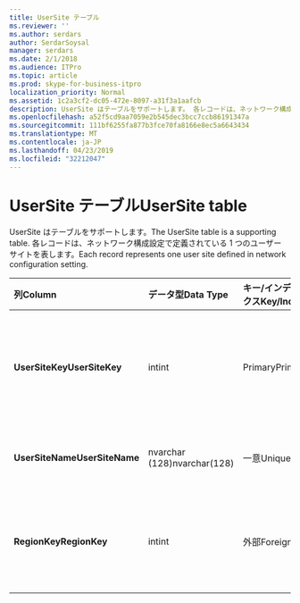 ```yaml
---
title: UserSite テーブル
ms.reviewer: ''
ms.author: serdars
author: SerdarSoysal
manager: serdars
ms.date: 2/1/2018
ms.audience: ITPro
ms.topic: article
ms.prod: skype-for-business-itpro
localization_priority: Normal
ms.assetid: 1c2a3cf2-dc05-472e-8097-a31f3a1aafcb
description: UserSite はテーブルをサポートします。 各レコードは、ネットワーク構成設定で定義されている 1 つのユーザー サイトを表します。
ms.openlocfilehash: a52f5cd9aa7059e2b545dec3bcc7ccb86191347a
ms.sourcegitcommit: 111bf6255fa877b3fce70fa8166e8ec5a6643434
ms.translationtype: MT
ms.contentlocale: ja-JP
ms.lasthandoff: 04/23/2019
ms.locfileid: "32212047"
---
```

# <a name="usersite-table"></a><span data-ttu-id="06a27-104">UserSite テーブル</span><span class="sxs-lookup"><span data-stu-id="06a27-104">UserSite table</span></span>
 
<span data-ttu-id="06a27-105">UserSite はテーブルをサポートします。</span><span class="sxs-lookup"><span data-stu-id="06a27-105">The UserSite table is a supporting table.</span></span> <span data-ttu-id="06a27-106">各レコードは、ネットワーク構成設定で定義されている 1 つのユーザー サイトを表します。</span><span class="sxs-lookup"><span data-stu-id="06a27-106">Each record represents one user site defined in network configuration setting.</span></span>
  
|<span data-ttu-id="06a27-107">**列**</span><span class="sxs-lookup"><span data-stu-id="06a27-107">**Column**</span></span>|<span data-ttu-id="06a27-108">**データ型**</span><span class="sxs-lookup"><span data-stu-id="06a27-108">**Data Type**</span></span>|<span data-ttu-id="06a27-109">**キー/インデックス**</span><span class="sxs-lookup"><span data-stu-id="06a27-109">**Key/Index**</span></span>|<span data-ttu-id="06a27-110">**詳細**</span><span class="sxs-lookup"><span data-stu-id="06a27-110">**Details**</span></span>|
|:-----|:-----|:-----|:-----|
|<span data-ttu-id="06a27-111">**UserSiteKey**</span><span class="sxs-lookup"><span data-stu-id="06a27-111">**UserSiteKey**</span></span> <br/> |<span data-ttu-id="06a27-112">int</span><span class="sxs-lookup"><span data-stu-id="06a27-112">int</span></span>  <br/> |<span data-ttu-id="06a27-113">Primary</span><span class="sxs-lookup"><span data-stu-id="06a27-113">Primary</span></span>  <br/> |<span data-ttu-id="06a27-114">ユーザーのサイトを識別する一意の番号です。</span><span class="sxs-lookup"><span data-stu-id="06a27-114">Unique number identifying the user site.</span></span>  <br/> |
|<span data-ttu-id="06a27-115">**UserSiteName**</span><span class="sxs-lookup"><span data-stu-id="06a27-115">**UserSiteName**</span></span> <br/> |<span data-ttu-id="06a27-116">nvarchar (128)</span><span class="sxs-lookup"><span data-stu-id="06a27-116">nvarchar(128)</span></span>  <br/> |<span data-ttu-id="06a27-117">一意</span><span class="sxs-lookup"><span data-stu-id="06a27-117">Unique</span></span>  <br/> |<span data-ttu-id="06a27-118">ユーザー サイトの名前です。</span><span class="sxs-lookup"><span data-stu-id="06a27-118">User site's name.</span></span>  <br/> |
|<span data-ttu-id="06a27-119">**RegionKey**</span><span class="sxs-lookup"><span data-stu-id="06a27-119">**RegionKey**</span></span> <br/> |<span data-ttu-id="06a27-120">int</span><span class="sxs-lookup"><span data-stu-id="06a27-120">int</span></span>  <br/> |<span data-ttu-id="06a27-121">外部</span><span class="sxs-lookup"><span data-stu-id="06a27-121">Foreign</span></span>  <br/> |<span data-ttu-id="06a27-122">[地域テーブル](region.md)から参照されています。</span><span class="sxs-lookup"><span data-stu-id="06a27-122">Referenced from [Region table](region.md).</span></span>  <br/> |
   

